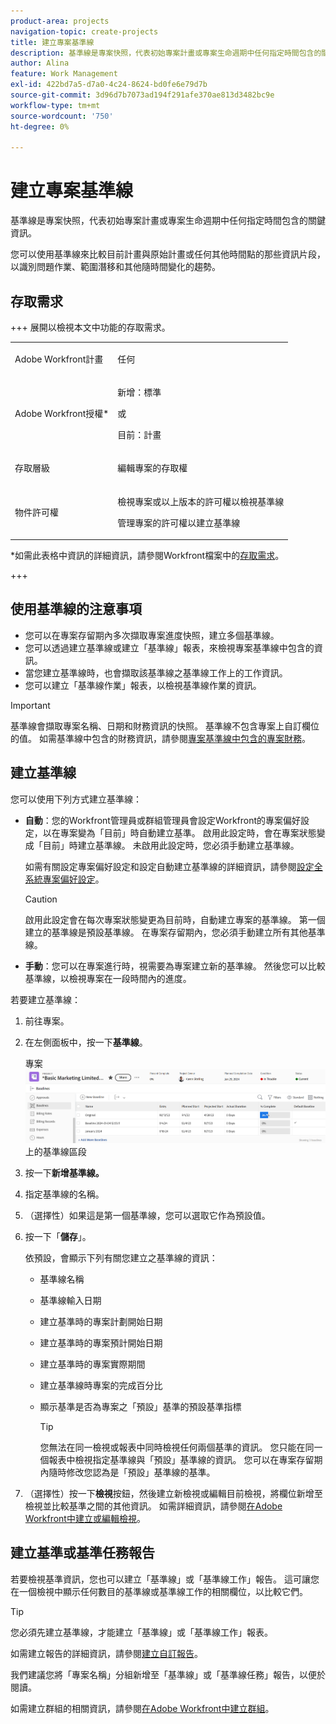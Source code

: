 ```yaml
---
product-area: projects
navigation-topic: create-projects
title: 建立專案基準線
description: 基準線是專案快照，代表初始專案計畫或專案生命週期中任何指定時間包含的關鍵資訊。
author: Alina
feature: Work Management
exl-id: 422bd7a5-d7a0-4c24-8624-bd0fe6e79d7b
source-git-commit: 3d96d7b7073ad194f291afe370ae813d3482bc9e
workflow-type: tm+mt
source-wordcount: '750'
ht-degree: 0%

---
```


# 建立專案基準線

<!-- Audited: 12/2023 -->

基準線是專案快照，代表初始專案計畫或專案生命週期中任何指定時間包含的關鍵資訊。

您可以使用基準線來比較目前計畫與原始計畫或任何其他時間點的那些資訊片段，以識別問題作業、範圍潛移和其他隨時間變化的趨勢。

## 存取需求

+++ 展開以檢視本文中功能的存取需求。

<!--
drafted for P&P:

<table style="table-layout:auto"> 
 <col> 
 <col> 
 <tbody> 
  <tr> 
   <td role="rowheader">Adobe Workfront plan*</td> 
   <td> <p>Any</p> </td> 
  </tr> 
  <tr> 
   <td role="rowheader">Adobe Workfront license*</td> 
   <td> <p>Current license: Standard </p> 
   Or
   <p>Legacy license: Plan </p> 
   </td> 
  </tr> 
  <tr> 
   <td role="rowheader">Access level*</td> 
   <td> <p>Edit access to Projects</p> <p><b>NOTE</b>
   
   If you still don't have access, ask your Workfront administrator if they set additional restrictions in your access level. For information about access to projects, see <a href="../../../administration-and-setup/add-users/configure-and-grant-access/grant-access-projects.md" class="MCXref xref">Grant access to projects</a>. For information on how a Workfront administrator can change your access level, see <a href="../../../administration-and-setup/add-users/configure-and-grant-access/create-modify-access-levels.md" class="MCXref xref">Create or modify custom access levels</a>. </p> </td> 
  </tr> 
  <tr> 
   <td role="rowheader">Object permissions</td> 
   <td> <p>View permissions to the project or higher to view baselines</p> <p>Manage permissions to the project to create baselines</p> <p> For information about project permissions, see <a href="../../../workfront-basics/grant-and-request-access-to-objects/share-a-project.md" class="MCXref xref">Share a project in Adobe Workfront</a>.</p> <p>For information on requesting additional access, see <a href="../../../workfront-basics/grant-and-request-access-to-objects/request-access.md" class="MCXref xref">Request access to objects </a>.</p> </td> 
  </tr> 
 </tbody> 
</table>
-->

<table style="table-layout:auto"> 
 <col> 
 <col> 
 <tbody> 
  <tr> 
   <td role="rowheader">Adobe Workfront計畫</td> 
   <td> <p>任何</p> </td> 
  </tr> 
  <tr> 
   <td role="rowheader">Adobe Workfront授權*</td> 
    <td><p>新增：標準</p>
        <p>或</p>
        <p>目前：計畫 </p> </td> 
  </tr> 
  <tr> 
   <td role="rowheader">存取層級</td> 
   <td> <p>編輯專案的存取權</p> </td> 
  </tr> 
  <tr> 
   <td role="rowheader">物件許可權</td> 
   <td> <p>檢視專案或以上版本的許可權以檢視基準線</p> <p>管理專案的許可權以建立基準線</p> </td> 
  </tr> 
 </tbody> 
</table>

*如需此表格中資訊的詳細資訊，請參閱Workfront檔案中的[存取需求](/help/quicksilver/administration-and-setup/add-users/access-levels-and-object-permissions/access-level-requirements-in-documentation.md)。

+++

## 使用基準線的注意事項

* 您可以在專案存留期內多次擷取專案進度快照，建立多個基準線。
* 您可以透過建立基準線或建立「基準線」報表，來檢視專案基準線中包含的資訊。
* 當您建立基準線時，也會擷取該基準線之基準線工作上的工作資訊。
* 您可以建立「基準線作業」報表，以檢視基準線作業的資訊。

>[!IMPORTANT]
>
>基準線會擷取專案名稱、日期和財務資訊的快照。 基準線不包含專案上自訂欄位的值。 如需基準線中包含的財務資訊，請參閱[專案基準線中包含的專案財務](../../../manage-work/projects/project-finances/project-finances-included-in-project-baselines.md)。

## 建立基準線

您可以使用下列方式建立基準線：

* **自動**：您的Workfront管理員或群組管理員會設定Workfront的專案偏好設定，以在專案變為「目前」時自動建立基準。 啟用此設定時，會在專案狀態變成「目前」時建立基準線。 未啟用此設定時，您必須手動建立基準線。

  如需有關設定專案偏好設定和設定自動建立基準線的詳細資訊，請參閱[設定全系統專案偏好設定](../../../administration-and-setup/set-up-workfront/configure-system-defaults/set-project-preferences.md)。

  >[!CAUTION]
  >
  >啟用此設定會在每次專案狀態變更為目前時，自動建立專案的基準線。 第一個建立的基準線是預設基準線。 在專案存留期內，您必須手動建立所有其他基準線。

* **手動**：您可以在專案進行時，視需要為專案建立新的基準線。 然後您可以比較基準線，以檢視專案在一段時間內的進度。

若要建立基準線：

1. 前往專案。
1. 在左側面板中，按一下&#x200B;**基準線**。

   專案![&#128279;](assets/baselines-section-on-project-with-header.png)上的基準線區段

1. 按一下&#x200B;**新增基準線。**
1. 指定基準線的名稱。
1. （選擇性）如果這是第一個基準線，您可以選取它作為預設值。
1. 按一下「**儲存**」。

   依預設，會顯示下列有關您建立之基準線的資訊：

   * 基準線名稱
   * 基準線輸入日期
   * 建立基準時的專案計劃開始日期
   * 建立基準時的專案預計開始日期
   * 建立基準時的專案實際期間
   * 建立基準線時專案的完成百分比
   * 顯示基準是否為專案之「預設」基準的預設基準指標

     >[!TIP]
     >
     >您無法在同一檢視或報表中同時檢視任何兩個基準的資訊。 您只能在同一個報表中檢視指定基準線與「預設」基準線的資訊。 您可以在專案存留期內隨時修改您認為是「預設」基準線的基準。

1. （選擇性）按一下&#x200B;**檢視**&#x200B;按鈕，然後建立新檢視或編輯目前檢視，將欄位新增至檢視並比較基準之間的其他資訊。 如需詳細資訊，請參閱[在Adobe Workfront中建立或編輯檢視](/help/quicksilver/reports-and-dashboards/reports/reporting-elements/create-edit-views.md)。

## 建立基準或基準任務報告

若要檢視基準資訊，您也可以建立「基準線」或「基準線工作」報告。 這可讓您在一個檢視中顯示任何數目的基準線或基準線工作的相關欄位，以比較它們。

>[!TIP]
>
>您必須先建立基準線，才能建立「基準線」或「基準線工作」報表。

如需建立報告的詳細資訊，請參閱[建立自訂報告](../../../reports-and-dashboards/reports/creating-and-managing-reports/create-custom-report.md)。

我們建議您將「專案名稱」分組新增至「基準線」或「基準線任務」報告，以便於閱讀。

如需建立群組的相關資訊，請參閱[在Adobe Workfront中建立群組](../../../reports-and-dashboards/reports/reporting-elements/create-groupings.md)。
